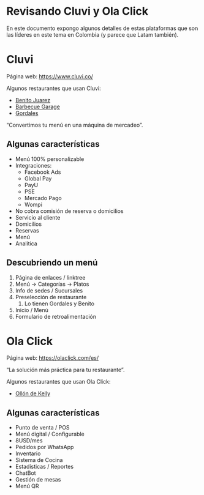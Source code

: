 # Revisando Cluvi y Ola Click
En este documento expongo algunos detalles de estas plataformas que son las líderes en este tema en Colombia (y parece que Latam también).

# Cluvi

Página web: https://www.cluvi.co/

Algunos restaurantes que usan Cluvi:

- [Benito Juarez](https://benito-juarez.cluvi.co/)
- [Barbecue Garage](https://barbecue-garage-2.cluvi.co/)
- [Gordales](https://los-gordales-fast-food.cluvi.co/)

“Convertimos tu menú en una máquina de mercadeo”.

## Algunas características
- Menú 100% personalizable
- Integraciones:
    - Facebook Ads
    - Global Pay
    - PayU
    - PSE
    - Mercado Pago
    - Wompi
- No cobra comisión de reserva o domicilios
- Servicio al cliente
- Domicilios
- Reservas
- Menú
- Analítica
## Descubriendo un menú
1. Página de enlaces / linktree
2. Menú → Categorías → Platos
3. Info de sedes / Sucursales
4. Preselección de restaurante
    1. Lo tienen Gordales y Benito
5. Inicio / Menú
6. Formulario de retroalimentación
# Ola Click

Página web: https://olaclick.com/es/

“La solución más práctica para tu restaurante”.

Algunos restaurantes que usan Ola Click:

- [Ollón de Kelly](https://el-ollon-killero.ola.click/products)
## Algunas características
- Punto de venta / POS
- Menú digital / Configurable
- 8USD/mes
- Pedidos por WhatsApp
- Inventario
- Sistema de Cocina
- Estadísticas / Reportes
- ChatBot
- Gestión de mesas
- Menú QR

